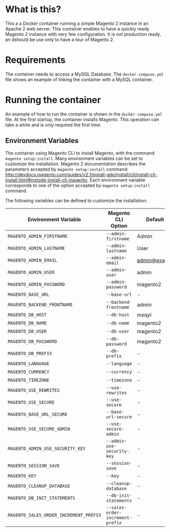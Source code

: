 What is this?
=============
This a a Docker container running a simple Magento 2 instance in an Apache 2 web server. This container enables to have a quickly ready Magento 2 instance with very few configuration. It is *not* production ready, an dshould be use only to have a tour of Magento 2. 

Requirements
============
The container needs to access a MySQL Database. The `docker-compose.yml` file shows an example of linking the container with a MySQL container.
 
Running the container
=====================
An example of how to run the container is shown in the `docker-compose.yml` file.
At the first startup, the container installs Magento. This operation can take a while and is only required the first time.

Environment Variables
---------------------
The container using Magento CLI to install Magento, with the command `magento setup:install`.
Many environment variables can be set to customize the installation.
Magento 2 documentation describes the parameters accepted by `magento setup:install` command: http://devdocs.magento.com/guides/v2.1/install-gde/install/cli/install-cli-install.html#instgde-install-cli-magento.
Each environment variable corresponds to one of the option accepted by `magento setup:install` command.

The following variables can be defined to customize the installation:


| Environment Variable | Magento CLI Option | Default Value |
|----------------------|--------------------|---------------|
|`MAGENTO_ADMIN_FIRSTNAME`|`--admin-firstname`|Admin|
|`MAGENTO_ADMIN_LASTNAME`|`--admin-lastname`|User|
|`MAGENTO_ADMIN_EMAIL`|`--admin-email`|admin@example.com|
|`MAGENTO_ADMIN_USER`|`--admin-user`|admin|
|`MAGENTO_ADMIN_PASSWORD`|`--admin-password`|magento2|
|`MAGENTO_BASE_URL`|`--base-url`|-|
|`MAGENTO_BACKEND_FRONTNAME`|`--backend-frontname`|admin|
|`MAGENTO_DB_HOST`|`--db-host`|msqyl|
|`MAGENTO_DB_NAME`|`--db-name`|magento2|
|`MAGENTO_DB_USER`|`--db-user`|magento2|
|`MAGENTO_DB_PASSWORD`|`--db-password`|magento2|
|`MAGENTO_DB_PREFIX`|`--db-prefix`|-|
|`MAGENTO_LANGUAGE`|`--language`|-|
|`MAGENTO_CURRENCY`|`--currency`|-|
|`MAGENTO_TIMEZONE`|`--timezone`|-|
|`MAGENTO_USE_REWRITES`|`--use-rewrites`|-|
|`MAGENTO_USE_SECURE`|`--use-secure`|-|
|`MAGENTO_BASE_URL_SECURE`|`--base-url-secure`|-|
|`MAGENTO_USE_SECURE_ADMIN`|`--use-secure-admin`|-|
|`MAGENTO_ADMIN_USE_SECURITY_KEY`|`--admin-use-security-key`|-|
|`MAGENTO_SESSION_SAVE`|`--session-save`|-|
|`MAGENTO_KEY`|`--key`|-|
|`MAGENTO_CLEANUP_DATABASE`|`--cleanup-database`|-|
|`MAGENTO_DB_INIT_STATEMENTS`|`--db-init-statements`|-|
|`MAGENTO_SALES_ORDER_INCREMENT_PREFIX`|`--sales-order-increment-prefix`|-|
